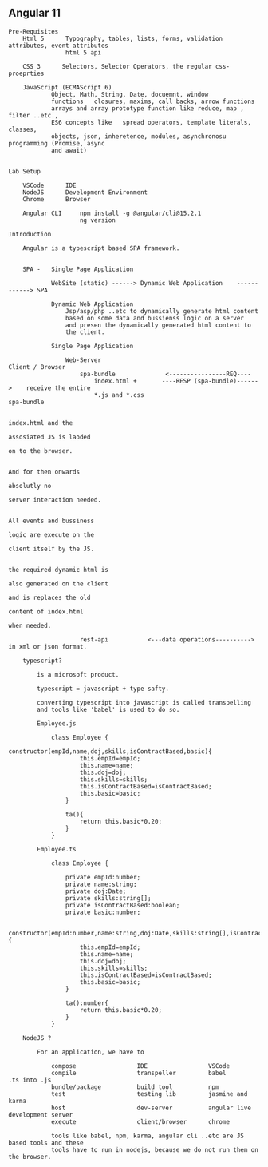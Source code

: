 Angular 11
---------------------------------------------------------------------------------------------------

    Pre-Requisites
        Html 5      Typography, tables, lists, forms, validation attributes, event attributes
                    html 5 api
        
        CSS 3      Selectors, Selector Operators, the regular css-proeprties

        JavaScript (ECMAScript 6)
                Object, Math, String, Date, docuemnt, window
                functions   closures, maxims, call backs, arrow functions
                arrays and array prototype function like reduce, map , filter ..etc.,
                ES6 concepts like   spread operators, template literals, classes,
                objects, json, inheretence, modules, asynchronosu programming (Promise, async
                and await)


    Lab Setup

        VSCode      IDE
        NodeJS      Development Environment
        Chrome      Browser

        Angular CLI     npm install -g @angular/cli@15.2.1
                        ng version
    
    Introduction

        Angular is a typescript based SPA framework.


        SPA -   Single Page Application

                WebSite (static) ------> Dynamic Web Application    ------------> SPA

                Dynamic Web Application
                    Jsp/asp/php ..etc to dynamically generate html content
                    based on some data and bussienss logic on a server
                    and presen the dynamically generated html content to
                    the client.

                Single Page Application

                    Web-Server                                          Client / Browser
                        spa-bundle              <----------------REQ----
                            index.html +       ----RESP (spa-bundle)------>    receive the entire
                            *.js and *.css                                         spa-bundle

                                                                            index.html and the
                                                                            assosiated JS is laoded
                                                                            on to the browser.

                                                                            And for then onwards
                                                                            absolutly no
                                                                            server interaction needed.

                                                                            All events and bussiness
                                                                            logic are execute on the 
                                                                            client itself by the JS.

                                                                            the required dynamic html is
                                                                            also generated on the client
                                                                            and is replaces the old
                                                                            content of index.html
                                                                            when needed.

                        rest-api           <---data operations----------> in xml or json format.

        typescript?

            is a microsoft product.

            typescript = javascript + type safty.

            converting typescript into javascript is called transpelling 
            and tools like 'babel' is used to do so.

            Employee.js

                class Employee {
                    constructor(empId,name,doj,skills,isContractBased,basic){
                        this.empId=empId;
                        this.name=name;
                        this.doj=doj;
                        this.skills=skills;
                        this.isContractBased=isContractBased;
                        this.basic=basic;
                    }

                    ta(){
                        return this.basic*0.20;
                    }
                }

            Employee.ts

                class Employee {
                    
                    private empId:number;
                    private name:string;
                    private doj:Date;
                    private skills:string[];
                    private isContractBased:boolean;
                    private basic:number;

                    constructor(empId:number,name:string,doj:Date,skills:string[],isContractBased:boolean,basic:number){
                        this.empId=empId;
                        this.name=name;
                        this.doj=doj;
                        this.skills=skills;
                        this.isContractBased=isContractBased;
                        this.basic=basic;
                    }

                    ta():number{
                        return this.basic*0.20;
                    }
                }

        NodeJS ?

            For an application, we have to 

                compose                 IDE                 VSCode
                compile                 transpeller         babel       .ts into .js
                bundle/package          build tool          npm
                test                    testing lib         jasmine and karma
                host                    dev-server          angular live development server
                execute                 client/browser      chrome

                tools like babel, npm, karma, angular cli ..etc are JS based tools and these
                tools have to run in nodejs, because we do not run them on the browser.

        
        
